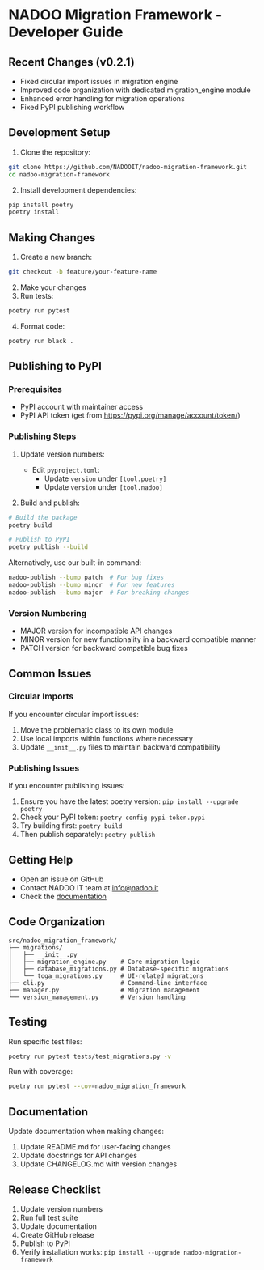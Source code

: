 # NADOO Migration Framework - Developer Guide

## Recent Changes (v0.2.1)
- Fixed circular import issues in migration engine
- Improved code organization with dedicated migration_engine module
- Enhanced error handling for migration operations
- Fixed PyPI publishing workflow

## Development Setup

1. Clone the repository:
```bash
git clone https://github.com/NADOOIT/nadoo-migration-framework.git
cd nadoo-migration-framework
```

2. Install development dependencies:
```bash
pip install poetry
poetry install
```

## Making Changes

1. Create a new branch:
```bash
git checkout -b feature/your-feature-name
```

2. Make your changes
3. Run tests:
```bash
poetry run pytest
```

4. Format code:
```bash
poetry run black .
```

## Publishing to PyPI

### Prerequisites
- PyPI account with maintainer access
- PyPI API token (get from https://pypi.org/manage/account/token/)

### Publishing Steps

1. Update version numbers:
   - Edit `pyproject.toml`:
     - Update `version` under `[tool.poetry]`
     - Update `version` under `[tool.nadoo]`
   
2. Build and publish:
```bash
# Build the package
poetry build

# Publish to PyPI
poetry publish --build
```

Alternatively, use our built-in command:
```bash
nadoo-publish --bump patch  # For bug fixes
nadoo-publish --bump minor  # For new features
nadoo-publish --bump major  # For breaking changes
```

### Version Numbering
- MAJOR version for incompatible API changes
- MINOR version for new functionality in a backward compatible manner
- PATCH version for backward compatible bug fixes

## Common Issues

### Circular Imports
If you encounter circular import issues:
1. Move the problematic class to its own module
2. Use local imports within functions where necessary
3. Update `__init__.py` files to maintain backward compatibility

### Publishing Issues
If you encounter publishing issues:
1. Ensure you have the latest poetry version: `pip install --upgrade poetry`
2. Check your PyPI token: `poetry config pypi-token.pypi`
3. Try building first: `poetry build`
4. Then publish separately: `poetry publish`

## Getting Help
- Open an issue on GitHub
- Contact NADOO IT team at info@nadoo.it
- Check the [documentation](https://github.com/NADOOIT/nadoo-migration-framework#readme)

## Code Organization

```
src/nadoo_migration_framework/
├── migrations/
│   ├── __init__.py
│   ├── migration_engine.py    # Core migration logic
│   ├── database_migrations.py # Database-specific migrations
│   └── toga_migrations.py     # UI-related migrations
├── cli.py                     # Command-line interface
├── manager.py                 # Migration management
└── version_management.py      # Version handling
```

## Testing

Run specific test files:
```bash
poetry run pytest tests/test_migrations.py -v
```

Run with coverage:
```bash
poetry run pytest --cov=nadoo_migration_framework
```

## Documentation

Update documentation when making changes:
1. Update README.md for user-facing changes
2. Update docstrings for API changes
3. Update CHANGELOG.md with version changes

## Release Checklist

1. Update version numbers
2. Run full test suite
3. Update documentation
4. Create GitHub release
5. Publish to PyPI
6. Verify installation works: `pip install --upgrade nadoo-migration-framework`
